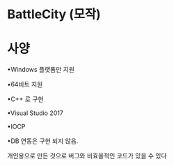 # BattleCity (모작)

# 사양

•Windows 플랫폼만 지원

•64비트 지원

•C++ 로 구현

•Visual Studio 2017

•IOCP

•DB 연동은 구현 되지 않음.

개인용으로 만든 것으로 버그와 비효율적인 코드가 있을 수 있다
